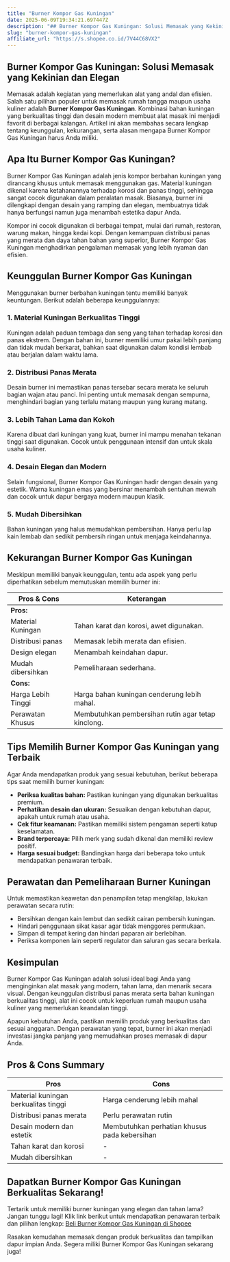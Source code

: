 ```yaml
---
title: "Burner Kompor Gas Kuningan"
date: 2025-06-09T19:34:21.697447Z
description: "## Burner Kompor Gas Kuningan: Solusi Memasak yang Kekinian dan Elegan..."
slug: "burner-kompor-gas-kuningan"
affiliate_url: "https://s.shopee.co.id/7V44C68VX2"
---
```

## Burner Kompor Gas Kuningan: Solusi Memasak yang Kekinian dan Elegan

Memasak adalah kegiatan yang memerlukan alat yang andal dan efisien. Salah satu pilihan populer untuk memasak rumah tangga maupun usaha kuliner adalah **Burner Kompor Gas Kuningan**. Kombinasi bahan kuningan yang berkualitas tinggi dan desain modern membuat alat masak ini menjadi favorit di berbagai kalangan. Artikel ini akan membahas secara lengkap tentang keunggulan, kekurangan, serta alasan mengapa Burner Kompor Gas Kuningan harus Anda miliki.

## Apa Itu Burner Kompor Gas Kuningan?

Burner Kompor Gas Kuningan adalah jenis kompor berbahan kuningan yang dirancang khusus untuk memasak menggunakan gas. Material kuningan dikenal karena ketahanannya terhadap korosi dan panas tinggi, sehingga sangat cocok digunakan dalam peralatan masak. Biasanya, burner ini dilengkapi dengan desain yang ramping dan elegan, membuatnya tidak hanya berfungsi namun juga menambah estetika dapur Anda.

Kompor ini cocok digunakan di berbagai tempat, mulai dari rumah, restoran, warung makan, hingga kedai kopi. Dengan kemampuan distribusi panas yang merata dan daya tahan bahan yang superior, Burner Kompor Gas Kuningan menghadirkan pengalaman memasak yang lebih nyaman dan efisien.

## Keunggulan Burner Kompor Gas Kuningan

Menggunakan burner berbahan kuningan tentu memiliki banyak keuntungan. Berikut adalah beberapa keunggulannya:

### 1. Material Kuningan Berkualitas Tinggi

Kuningan adalah paduan tembaga dan seng yang tahan terhadap korosi dan panas ekstrem. Dengan bahan ini, burner memiliki umur pakai lebih panjang dan tidak mudah berkarat, bahkan saat digunakan dalam kondisi lembab atau berjalan dalam waktu lama.

### 2. Distribusi Panas Merata

Desain burner ini memastikan panas tersebar secara merata ke seluruh bagian wajan atau panci. Ini penting untuk memasak dengan sempurna, menghindari bagian yang terlalu matang maupun yang kurang matang.

### 3. Lebih Tahan Lama dan Kokoh

Karena dibuat dari kuningan yang kuat, burner ini mampu menahan tekanan tinggi saat digunakan. Cocok untuk penggunaan intensif dan untuk skala usaha kuliner.

### 4. Desain Elegan dan Modern

Selain fungsional, Burner Kompor Gas Kuningan hadir dengan desain yang estetik. Warna kuningan emas yang bersinar menambah sentuhan mewah dan cocok untuk dapur bergaya modern maupun klasik.

### 5. Mudah Dibersihkan

Bahan kuningan yang halus memudahkan pembersihan. Hanya perlu lap kain lembab dan sedikit pembersih ringan untuk menjaga keindahannya.

## Kekurangan Burner Kompor Gas Kuningan

Meskipun memiliki banyak keunggulan, tentu ada aspek yang perlu diperhatikan sebelum memutuskan memilih burner ini:

| **Pros & Cons** | **Keterangan** |
|-----------------|----------------|
| **Pros:** |                                              |
| Material Kuningan | Tahan karat dan korosi, awet digunakan.      |
| Distribusi panas | Memasak lebih merata dan efisien.            |
| Design elegan | Menambah keindahan dapur.                     |
| Mudah dibersihkan | Pemeliharaan sederhana.                     |
| **Cons:** |                                              |
| Harga Lebih Tinggi | Harga bahan kuningan cenderung lebih mahal. |
| Perawatan Khusus | Membutuhkan pembersihan rutin agar tetap kinclong. |

## Tips Memilih Burner Kompor Gas Kuningan yang Terbaik

Agar Anda mendapatkan produk yang sesuai kebutuhan, berikut beberapa tips saat memilih burner kuningan:

- **Periksa kualitas bahan:** Pastikan kuningan yang digunakan berkualitas premium.
- **Perhatikan desain dan ukuran:** Sesuaikan dengan kebutuhan dapur, apakah untuk rumah atau usaha.
- **Cek fitur keamanan:** Pastikan memiliki sistem pengaman seperti katup keselamatan.
- **Brand terpercaya:** Pilih merk yang sudah dikenal dan memiliki review positif.
- **Harga sesuai budget:** Bandingkan harga dari beberapa toko untuk mendapatkan penawaran terbaik.

## Perawatan dan Pemeliharaan Burner Kuningan

Untuk memastikan keawetan dan penampilan tetap mengkilap, lakukan perawatan secara rutin:

- Bersihkan dengan kain lembut dan sedikit cairan pembersih kuningan.
- Hindari penggunaan sikat kasar agar tidak menggores permukaan.
- Simpan di tempat kering dan hindari paparan air berlebihan.
- Periksa komponen lain seperti regulator dan saluran gas secara berkala.

## Kesimpulan

Burner Kompor Gas Kuningan adalah solusi ideal bagi Anda yang menginginkan alat masak yang modern, tahan lama, dan menarik secara visual. Dengan keunggulan distribusi panas merata serta bahan kuningan berkualitas tinggi, alat ini cocok untuk keperluan rumah maupun usaha kuliner yang memerlukan keandalan tinggi.

Apapun kebutuhan Anda, pastikan memilih produk yang berkualitas dan sesuai anggaran. Dengan perawatan yang tepat, burner ini akan menjadi investasi jangka panjang yang memudahkan proses memasak di dapur Anda.

## Pros & Cons Summary

| **Pros** | **Cons** |
|------------|------------|
| Material kuningan berkualitas tinggi | Harga cenderung lebih mahal |
| Distribusi panas merata | Perlu perawatan rutin |
| Desain modern dan estetik | Membutuhkan perhatian khusus pada kebersihan |
| Tahan karat dan korosi | - |
| Mudah dibersihkan | - |

## Dapatkan Burner Kompor Gas Kuningan Berkualitas Sekarang!

Tertarik untuk memiliki burner kuningan yang elegan dan tahan lama? Jangan tunggu lagi! Klik link berikut untuk mendapatkan penawaran terbaik dan pilihan lengkap: [Beli Burner Kompor Gas Kuningan di Shopee](https://s.shopee.co.id/7V44C68VX2)

Rasakan kemudahan memasak dengan produk berkualitas dan tampilkan dapur impian Anda. Segera miliki Burner Kompor Gas Kuningan sekarang juga!